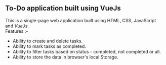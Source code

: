 ## To-Do application built using VueJs

This is a single-page web application built using HTML, CSS, JavaScript and <i>VueJs</i>.<br>
Features :- 
<ul>
  <li>Ability to create and delete tasks.</li>
  <li>Ability to mark tasks as completed.</li>
  <li>Ability to filter tasks based on status - completed, not completed or all.</li>
  <li>Ability to store the data in browser's local Storage.</li>
</ul>
